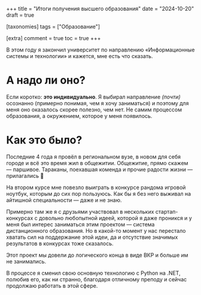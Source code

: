 +++
title = "Итоги получения высшего образования"
date = "2024-10-20"
draft = true

[taxonomies]
tags = ["Образование"]

[extra]
comment = true
toc = true
+++

В этом году я закончил университет по направлению &laquo;Информационные системы и технологии&raquo; и кажется, мне есть что сказать.

<!--more-->

# А надо ли оно?

Если коротко: **это индивидуально**. Я выбирал направление *(почти)* осознанно (примерно понимая, чем я хочу заниматься) и поэтому для меня оно оказалось скорее полезно, чем нет. Не самим процессом образования, а окружением, которое у меня появилось.

# Как это было?

Последние 4 года я провёл в региональном вузе, в новом для себя городе и всё это время жил в общежитии. Общежитие, прямо скажем &mdash; паршивое. Тараканы, поехавшая коменда и прочие радости жизни &mdash; прилагались :smiling_face_with_tear:

На втором курсе мне повезло выиграть в конкурсе рандома игровой ноутбук, которым до сих пор пользуюсь. Как бы я без него выживал на айтишной специальности &mdash; даже и не знаю.

Примерно там же я с друзьями участвовал в нескольких стартап-конкурсах с довольно любопытной идеей, которой я даже проникся и у меня был интерес заниматься этим проектом &mdash; система дистанционного образования. Но в какой-то момент у нас перестало хватать сил на поддержание этой идеи, да и отсутствие значимых результатов в конкурсах тоже сказалось.

Этот проект мы довели до логического конца в виде ВКР и больше им не занимались.

В процессе я сменил свою основную технологию с Python на .NET, полюбив его, как ни странно, благодаря отличному преподу и сейчас продолжаю работать в этой сфере. 
